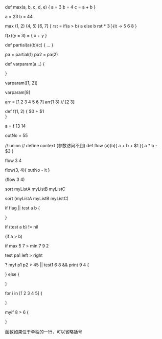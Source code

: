 def max(a, b, c, d, e) {
    a = 3
    b = 4
    c = a + b
}

a = 23
b = 44

max (1, 2) (4, 5) [6, 7] {
    rst = if(a > b) a else b
    rst * 3
}{it -> 
    5
    6
    8
}

f(x)(y = 3) = {
    x + y
}

def partial(a)(b)(c) {
    ...
}

pa = partial(1)
pa2 = pa(2)

def varparam(a...) {

}

varparam([1, 2])

varparam[8]

arr = [1 2 3 4 5 6 7]
arr[1 3]  // [2 3]

def f(1, 2) {
    $0 + $1    
}

a = f 13 14

outNo = 55

// union
// define context (参数访问不到)
def flow (a)(b){
    a + b + $1
}{
    a * b - $3
}

flow 3 4

flow(3, 4){
    outNo - it
}  

(flow 3 4)

sort myListA myListB myListC

sort (myListA myListB myListC)

if flag || test a b {

}

if (test a b) != nil

(if a > b)


if max 5 7 > min 7 9 2

test pa1 left > right

? myf p1 p2 > 45 || test1 6 8 && print 9 4 {

} else {
    
}

for i in [1 2 3 4 5] {

}

myif 8 > 6 {
    
}

函数如果位于单独的一行，可以省略括号